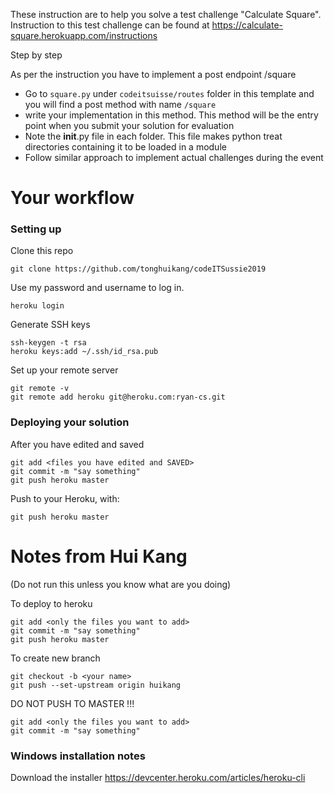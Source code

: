 These instruction are to help you solve a test challenge "Calculate Square". Instruction to this test challenge can be found at https://calculate-square.herokuapp.com/instructions

Step by step

As per the instruction you have to implement a post endpoint /square

- Go to `square.py` under `codeitsuisse/routes` folder in this template and you will find a post method with name  `/square` 
- write your implementation in this method. This method will be the entry point when you submit your solution for evaluation
- Note the __init__.py file in each folder. This file makes python treat directories containing it to be loaded in a module
- Follow similar approach to implement actual challenges during the event



# Your workflow

### Setting up

Clone this repo
```
git clone https://github.com/tonghuikang/codeITSussie2019
```

Use my password and username to log in.
```
heroku login
```

Generate SSH keys
```
ssh-keygen -t rsa
heroku keys:add ~/.ssh/id_rsa.pub
```

Set up your remote server
```
git remote -v
git remote add heroku git@heroku.com:ryan-cs.git
```

### Deploying your solution

After you have edited and saved

```
git add <files you have edited and SAVED>
git commit -m "say something"
git push heroku master
```

Push to your Heroku, with:

```
git push heroku master
```


# Notes from Hui Kang

(Do not run this unless you know what are you doing)


To deploy to heroku

```
git add <only the files you want to add>
git commit -m "say something"
git push heroku master
```

To create new branch 

```
git checkout -b <your name>
git push --set-upstream origin huikang
```

DO NOT PUSH TO MASTER !!!

```
git add <only the files you want to add>
git commit -m "say something"
```

### Windows installation notes

Download the installer https://devcenter.heroku.com/articles/heroku-cli



